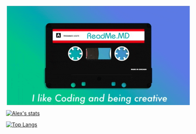 <div style="display: flex; justify-content: center">
 <img src="assets/Cassete.gif?raw=true" alt="I like coding and being creative" />
</div>


[![Alex's stats](https://github-readme-stats.vercel.app/api?username=acrose99)](https://github.com/anuraghazra/github-readme-stats)

[![Top Langs](https://github-readme-stats.vercel.app/api/top-langs/?username=acrose99&hide=java,css,html)](https://github.com/anuraghazra/github-readme-stats)
